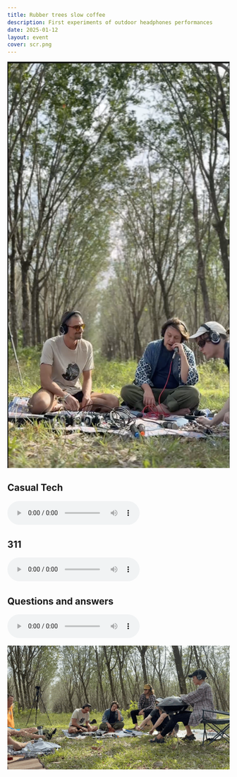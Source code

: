 ```yaml
---
title: Rubber trees slow coffee
description: First experiments of outdoor headphones performances
date: 2025-01-12
layout: event
cover: scr.png
---
```


![Clean shot](scr.png)

## Casual Tech

<audio controls>
  <source src="./casual_tech.mp3" type="audio/mpeg">
  Your browser does not support the audio element.
</audio>

## 311

<audio controls>
  <source src="./311.mp3" type="audio/mpeg">
  Your browser does not support the audio element.
</audio>

## Questions and answers

<audio controls>
  <source src="./questions_and_answers.mp3" type="audio/mpeg">
  Your browser does not support the audio element.
</audio>

![gif of performance](./trees.gif)
